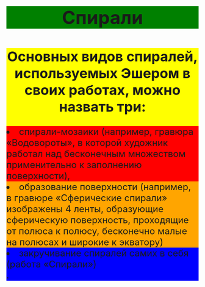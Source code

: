 <!DOCTYPE html>
<html lang="uk">
<head>
	<title>Коробки</title>
	<style>
		.box {
			font-size: 24px;
		}
		.box.first {
			background-color: green;
		}
		.box.second {
			background-color: yellow;
		}
                .box.third {
			background-color: red;
                            }
                .box.fourth {
			background-color: orange;
                            }
                .box.fifth {
			background-color: blue;
                            }
	</style>

    
</head>
<body>
	<div class="box first">
		 <h1> <center> Спирали </center> </h1>
	</div>
	<div class="box second">
		<h2> <center> Основных видов спиралей, используемых Эшером в своих работах, можно назвать три: </center> </h2> 
        <div class="box third">
		<li> спирали-мозаики (например, гравюра «Водовороты», в которой художник работал над бесконечным множеством применительно к заполнению поверхности), </li> 
        <div class="box fourth">
		<li> образование поверхности (например, в гравюре «Сферические спирали» изображены 4 ленты, образующие сферическую поверхность, проходящие от полюса к полюсу, бесконечно малые на полюсах и широкие к экватору)</li>
        <div class="box fifth">
	        <li> закручивание спиралей самих в себя (работа «Спирали») </li>.
</div>



</body>
</html>
